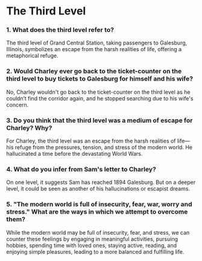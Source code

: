 # The Third Level 
### 1. What does the third level refer to? 
The third level of Grand Central Station, taking passengers to Galesburg, Illinois, symbolizes an escape from the harsh realities of life, offering a metaphorical refuge.

### 2. Would Charley ever go back to the ticket-counter on the third level to buy tickets to Galesburg for himself and his wife? 
No, Charley wouldn't go back to the ticket-counter on the third level as he couldn’t find the corridor again, and he stopped searching due to his wife's concern.

### 3. Do you think that the third level was a medium of escape for Charley? Why?
For Charley, the third level was an escape from the harsh realities of life—his refuge from the pressures, tension, and stress of the modern world. He hallucinated a time before the devastating World Wars.

### 4. What do you infer from Sam's letter to Charley? 
On one level, it suggests Sam has reached 1894 Galesburg. But on a deeper level, it could be seen as another of his hallucinations or escapist dreams.

### 5. "The modern world is full of insecurity, fear, war, worry and stress." What are the ways in which we attempt to overcome them? 
While the modern world may be full of insecurity, fear, and stress, we can counter these feelings by engaging in meaningful activities, pursuing hobbies, spending time with loved ones, staying active, reading, and enjoying simple pleasures, leading to a more balanced and fulfilling life.